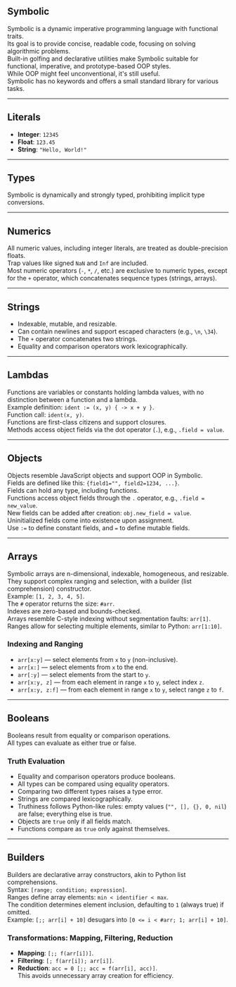 ## Symbolic

Symbolic is a dynamic imperative programming language with functional traits.  
Its goal is to provide concise, readable code, focusing on solving algorithmic problems.  
Built-in golfing and declarative utilities make Symbolic suitable for functional, imperative, and prototype-based OOP styles.  
While OOP might feel unconventional, it's still useful.  
Symbolic has no keywords and offers a small standard library for various tasks.

---

## Literals

- **Integer**: `12345`  
- **Float**: `123.45`  
- **String**: `"Hello, World!"`

---

## Types

Symbolic is dynamically and strongly typed, prohibiting implicit type conversions.

---

## Numerics

All numeric values, including integer literals, are treated as double-precision floats.  
Trap values like signed `NaN` and `Inf` are included.  
Most numeric operators (`-`, `*`, `/`, etc.) are exclusive to numeric types, except for the `+` operator, which concatenates sequence types (strings, arrays).

---

## Strings

- Indexable, mutable, and resizable.
- Can contain newlines and support escaped characters (e.g., `\n`, `\34`).
- The `+` operator concatenates two strings.
- Equality and comparison operators work lexicographically.

---

## Lambdas

Functions are variables or constants holding lambda values, with no distinction between a function and a lambda.  
Example definition: `ident := (x, y) { -> x + y }`.  
Function call: `ident(x, y)`.  
Functions are first-class citizens and support closures.  
Methods access object fields via the dot operator (`.`), e.g., `.field = value`.

---

## Objects

Objects resemble JavaScript objects and support OOP in Symbolic.  
Fields are defined like this: `{field1="", field2=1234, ...}`.  
Fields can hold any type, including functions.  
Functions access object fields through the `.` operator, e.g., `.field = new_value`.  
New fields can be added after creation: `obj.new_field = value`.  
Uninitialized fields come into existence upon assignment.  
Use `:=` to define constant fields, and `=` to define mutable fields.

---

## Arrays

Symbolic arrays are n-dimensional, indexable, homogeneous, and resizable.  
They support complex ranging and selection, with a builder (list comprehension) constructor.  
Example: `[1, 2, 3, 4, 5]`.  
The `#` operator returns the size: `#arr`.  
Indexes are zero-based and bounds-checked.  
Arrays resemble C-style indexing without segmentation faults: `arr[1]`.  
Ranges allow for selecting multiple elements, similar to Python: `arr[1:10]`.

### Indexing and Ranging

- `arr[x:y]` — select elements from `x` to `y` (non-inclusive).
- `arr[x:]` — select elements from `x` to the end.
- `arr[:y]` — select elements from the start to `y`.
- `arr[x:y, z]` — from each element in range `x` to `y`, select index `z`.
- `arr[x:y, z:f]` — from each element in range `x` to `y`, select range `z` to `f`.

---

## Booleans

Booleans result from equality or comparison operations.  
All types can evaluate as either true or false.

### Truth Evaluation

- Equality and comparison operators produce booleans.
- All types can be compared using equality operators.
- Comparing two different types raises a type error.
- Strings are compared lexicographically.
- Truthiness follows Python-like rules: empty values (`"", [], {}, 0, nil`) are false; everything else is true.
- Objects are `true` only if all fields match.
- Functions compare as `true` only against themselves.

---

## Builders

Builders are declarative array constructors, akin to Python list comprehensions.  
Syntax: `[range; condition; expression]`.  
Ranges define array elements: `min < identifier < max`.  
The condition determines element inclusion, defaulting to `1` (always true) if omitted.  
Example: `[;; arr[i] + 10]` desugars into `[0 <= i < #arr; 1; arr[i] + 10]`.

### Transformations: Mapping, Filtering, Reduction

- **Mapping**: `[;; f(arr[i])]`.
- **Filtering**: `[; f(arr[i]); arr[i]]`.
- **Reduction**: `acc = 0 [;; acc = f(arr[i], acc)]`.  
  This avoids unnecessary array creation for efficiency.
